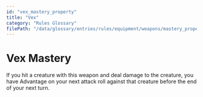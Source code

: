 ```yaml
---
id: "vex_mastery_property"
title: "Vex"
category: "Rules Glossary"
filePath: "/data/glossary/entries/rules/equipment/weapons/mastery_properties/vex.md"
---
```

# Vex Mastery
If you hit a creature with this weapon and deal damage to the creature, you have Advantage on your next attack roll against that creature before the end of your next turn.